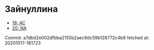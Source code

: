 # Зайнуллина
- [19: AC](19.md)
- [20: NA](20.md)

Commit: a7dbd2e002dfbba2155b2aec9dc59b128772c4b8
 fetched at: 20201017-181723
